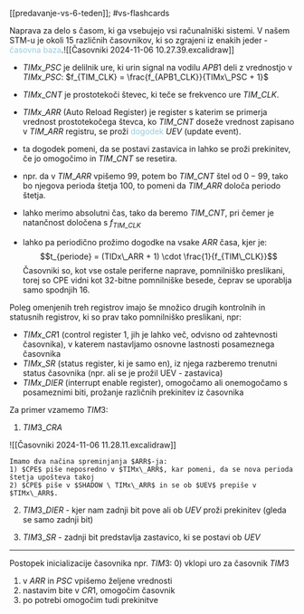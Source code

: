 [[predavanje-vs-6-teden]]; #vs-flashcards 

Naprava za delo s časom, ki ga vsebujejo vsi računalniški sistemi. V našem STM-u je okoli 15 različnih časovnikov, ki so zgrajeni iz enakih jeder - <font color="#92cddc">časovna baza</font>.![[Časovniki 2024-11-06 10.27.39.excalidraw]]

- $TIMx\_PSC$ je delilnik ure, ki urin signal na vodilu $APB1$ deli z vrednostjo v $TIMx\_PSC$: $f_{TIM_CLK} = \frac{f_{APB1_CLK}}{TIMx\_PSC + 1}$ 
- $TIMx\_CNT$ je prostotekoči števec, ki teče se frekvenco ure $TIM\_CLK$.
- $TIMx\_ARR$ (Auto Reload Register) je register s katerim se primerja vrednost prostotekočega števca, ko $TIM\_CNT$ doseže vrednost zapisano v $TIM\_ARR$ registru, se proži <font color="#92cddc">dogodek</font> $UEV$ (update event).
- ta dogodek pomeni, da se postavi zastavica in lahko se proži prekinitev, če jo omogočimo in $TIM\_CNT$ se resetira.

- npr. da v $TIM\_ARR$ vpišemo $99$, potem bo $TIM\_CNT$ štel od $0-99$, tako bo njegova perioda štetja $100$, to pomeni da $TIM\_ARR$ določa periodo štetja.

- lahko merimo absolutni čas, tako da beremo $TIM\_CNT$, pri čemer je natančnost določena s $f_{TIM\_CLK}$ 
- lahko pa periodično prožimo dogodke na vsake $ARR$ časa, kjer je: $$t_{periode} = (TIDx\_ARR + 1) \cdot \frac{1}{f_{TIM\_CLK}}$$
Časovniki so, kot vse ostale periferne naprave, pomnilniško preslikani, torej so CPE vidni kot 32-bitne pomnilniške besede, čeprav se uporablja samo spodnjih 16.

Poleg omenjenih treh registrov imajo še množico drugih kontrolnih in statusnih registrov, ki so prav tako pomnilniško preslikani, npr:
- $TIMx\_CR1$ (control register 1, jih je lahko več, odvisno od zahtevnosti časovnika), v katerem nastavljamo osnovne lastnosti posameznega časovnika
- $TIMx\_SR$ (status register, ki je samo en), iz njega razberemo trenutni status časovnika (npr. ali se je prožil UEV - zastavica)
- $TIMx\_DIER$ (interrupt enable register), omogočamo ali onemogočamo s posameznimi biti, prožanje različnih prekinitev iz časovnika

Za primer vzamemo $TIM3$:

1) $TIM3\_CRA$

![[Časovniki 2024-11-06 11.28.11.excalidraw]]

	Imamo dva načina spreminjanja $ARR$-ja:
	1) $CPE$ piše neposredno v $TIMx\_ARR$, kar pomeni, da se nova perioda štetja upošteva takoj
	2) $CPE$ piše v $SHADOW \ TIMx\_ARR$ in se ob $UEV$ prepiše v $TIMx\_ARR$. 


2) $TIM3\_DIER$ - kjer nam zadnji bit pove ali ob $UEV$ proži prekinitev (gleda se samo zadnji bit)

3) $TIM3\_SR$ - zadnji bit predstavlja zastavico, ki se postavi ob $UEV$

---

Postopek inicializacije časovnika npr. $TIM3$:
0) vklopi uro za časovnik $TIM3$
1) v $ARR$ in $PSC$ vpišemo željene vrednosti
2) nastavim bite v $CR1$, omogočim časovnik
3) po potrebi omogočim tudi prekinitve